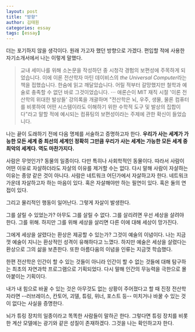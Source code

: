 ```yaml
---
layout: post
title: "방향"
author: 김태원
categories: essay
tags: [essay]
---
```


더는 포기하지 않을 생각이다.
원래 가고자 했던 방향으로 가겠다.
편입할 적에 사용한 자기소개서에서 나는 이렇게 말했다. 

> 교내 세미나를 위해 소논문을 작성하던 중 시청각 경험의 보편성에 주목하게 되었습니다.
> 이에 이론 전산학자 마틴 데이비스의 *the Universal Computer*라는 책을 접했습니다.
> 한숨에 읽고 깨달았습니다.
> 어릴 적부터 갈망했지만 철학과 예술로 충족할 수 없던 바로 그것이었습니다.
> $\cdots$
> 애론슨이 MIT 재직 시절 '이론 전산학의 위대한 발상들' 강의록을 개괄하며 "전산학은 뇌, 우주, 생물, 물론 컴퓨터를 비롯하여 어떤 시스템이라도 이해하기 위한 수학적 도구 및 발상의 집합이다"라고 말할 적에 예시되는 컴퓨팅의 보편성이라는 주제에 관한 확신이 들었습니다. 

나는 끝이 도래하기 전에 다음 명제를 서술하고 증명하고자 한다. 
**우리가 사는 세계가 가능한 모든 세계 중 최선의 세계인 정확히 그만큼 우리가 사는 세계는 가능한 모든 세계 중 최악의 세계다. 역도 마찬가지다.**  

사람은 무엇인가? 동물의 일종이다. 다만 특히나 사회학적인 동물이다.
따라서 사람이 어떤 이유로 자살하더라도 자살의 이유를 제거할 수는 없다.
다시 말해 사람이 자살하는 이유는 종양 같은 것이 아니다.
사람은 네트워크 어딘가에서 자살하고자 한다. 
네트워크 가운데 자살하고자 하는 마음이 있다.
혹은 자살해야만 하는 필연이 있다.
혹은 둘의 연접이 있다.

그리고 물리적인 행동이 일어난다.
그렇게 자살이 발생한다. 

그를 살릴 수 있었는가? 아무도 그를 살릴 수 없다. 그를 살리려면 우선
세상을 살려야 한다. 그를 위해. 하지만 그를 위해 세상을 살리면 다른
이에 대해 세상이 망가진다.

그에게 세상을 살렸다는 환상은 제공할 수 있는가? 그것이 예술의 이념이다.
나는 지금껏 예술이 지니는 환상적인 성격이 유해하다고 느꼈다. 하지만
예술은 세상을 살렸다는 환상으로 그의 삶을 보존한다. 또한 아름다움의
이념을 인류는 지금껏 학습했다. 

한편 전산학은 인간이 할 수 있는 것들이 아니라 인간이 할 수 없는 것들에
대해 탐구하는 최초의 자연과학 프로그램으로 기획되었다. 다시 말해 인간의
무능력을 극한으로 몰아붙이는 기획이다.

내가 내 힘으로 바꿀 수 있는 것은 아무것도 없는 상황이 주어졌다고 할 때
진정 전산학자라면 --러브레이스, 칸토어, 괴델, 튜링, 위너, 포스트 등-- 
미치거나 바꿀 수 있는 것이 없다는 사실을 증명한다. 

뇌가 튜링 장치의 일종이라고 똑똑한 사람들이 말하곤 한다.
그렇다면 튜링 장치를 비롯한 계산 모델에는 광기와 같은 성질이 존재하겠다.
그것을 나는 확인하고자 한다. 
